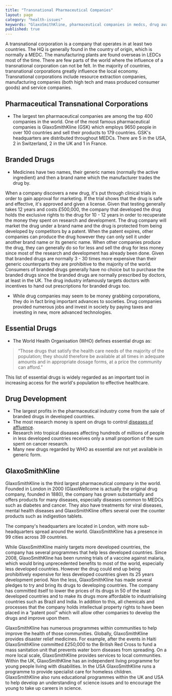 ```yaml
---
title: "Transnational Pharmaceutical Companies"
layout: page	
category: "health-issues"
keywords: "GlaxoSmithKline, pharmaceutical companies in medcs, drug availability in less developed countries, GlaxoSmithKline in ledcs, GlaxoSmithKline local programmes, GlaxoSmithKline effects on society, pharmaceutical company's effects on society"
published: true
---
```


A transnational corporation is a company that operates in at least two countries. The HQ is generally found in the country of origin, which is normally a MEDC. The manufacturing plants are found overseas in LEDCs most of the time. There are few parts of the world where the influence of a transnational corporation can not be felt. In the majority of countries, transnational corporations greatly influence the local economy. Transnational corporations include resource extraction companies, manufacturing companies (both high tech and mass produced consumer goods) and service companies.  

## Pharmaceutical Transnational Corporations

- The largest ten pharmaceutical companies are among the top 400 companies in the world. One of the most famous pharmaceutical companies is GlaxoSmithKline (GSK) which employs 9650 people in over 100 countries and sell their products to 179 countries. GSK's headquarters are distributed throughout MEDCs. There are 5 in the USA, 2 in Switzerland, 2 in the UK and 1 in France. 

## Branded Drugs

- Medicines have two names, their generic names (normally the active ingredient) and then a brand name which the manufacturer trades the drug by. 

When a company discovers a new drug, it's put through clinical trials in order to gain approval for marketing. If the trial shows that the drug is safe and effective, it's approved and given a license. Given that testing generally takes 12 years and costs £500,000, the company that developed the drug holds the exclusive rights to the drug for 10 - 12 years in order to recuperate the money they spent on research and development. The drug company will market the drug under a brand name and the drug is protected from being developed by competitors by a patent. When the patent expires, other companies can produce the drug however they can only sell it under another brand name or its generic name. When other companies produce the drug, they can generally do so for less and sell the drug for less money since most of the research and development has already been done. Given that branded drugs are normally 3 - 30 times more expensive than their generic counterparts they are prohibitive to the majority of the world. Consumers of branded drugs generally have no choice but to purchase the branded drugs since the branded drugs are normally prescribed by doctors, at least in the UK. The drug industry infamously targets doctors with incentives to hand out prescriptions for branded drugs too. 

 - While drug companies may seem to be money grabbing corporations, they do in fact bring important advances to societies. Drug companies provided numerous jobs and invest in society by paying taxes and investing in new, more advanced technologies. 

## Essential Drugs

- The World Health Organisation (WHO) defines essential drugs as:

> “Those drugs that satisfy the health care needs of the majority of the population; they should therefore be available at all times in adequate amounts and in appropriate dosage forms, at a price the community can afford.”

This list of essential drugs is widely regarded as an important tool in increasing access for the world's population to effective healthcare. 

## Drug Development

- The largest profits in the pharmaceutical industry come from the sale of branded drugs in developed countries. 
- The most research money is spent on drugs to control [diseases of affluence](/health-issues/coronary-heart-disease). 
- Research into tropical diseases affecting hundreds of millions of people in less developed countries receives only a small proportion of the sum spent on cancer research.
- Many new drugs regarded by WHO as essential are not yet available in generic form. 

## GlaxoSmithKline

GlaxoSmithKline is the third largest pharmaceutical company in the world. Founded in London in 2000 (GlaxoWellcome is actually the original drug company, founded in 1880), the company has grown substantially and offers products for many diseases, especially diseases common to MEDCs such as diabetes and cancer. They also have treatments for viral diseases, mental health diseases and GlaxoSmithKline offers several over the counter products such as indigestion tablets. 

The company's headquarters are located in London, with more sub-headquarters spread around the world. GlaxoSmithKline has a presence in 99 cities across 39 countries. 

While GlaxoSmithKline mainly targets more developed countries, the company has several programmes that help less developed countries. Since 2008, GlaxoSmithKline has been running trials of a vaccine against malaria, which would bring unprecedented benefits to most of the world, especially less developed countries. However the drug could end up being prohibitively expensive for less developed countries given its 25 years development period. Non the less, GlaxoSmithKline has made several pledges to try and bring its drugs to developing countries. The company has committed itself to lower the prices of its drugs in 50 of the least developed countries and to make its drugs more affordable to industrialising countries such as Brazil and India. In addition to this, all chemicals and processes that the company holds intellectual property rights to have been placed in a “patent pool” which will allow other companies to develop the drugs and improve upon them. 

GlaxoSmithKline has numerous programmes within communities to help improve the health of those communities. Globally, GlaxoSmithKline provides disaster relief medicines. For example, after the events in Haiti GlaxoSmithKline committed £250,000 to the British Red Cross to fund a mass sanitation unit that prevents water born diseases from spreading. On a more local scale, GlaxoSmithKline provides services to local communities. Within the UK, GlaxoSmithKline has an independent living programme for young people living with disabilities. In the USA GlaxoSmithKline runs a programme to provide specialist care for homeless children. GlaxoSmithKline also runs educational programmes within the UK and USA to help develop an understanding of science issues and to encourage the young to take up careers in science. 
